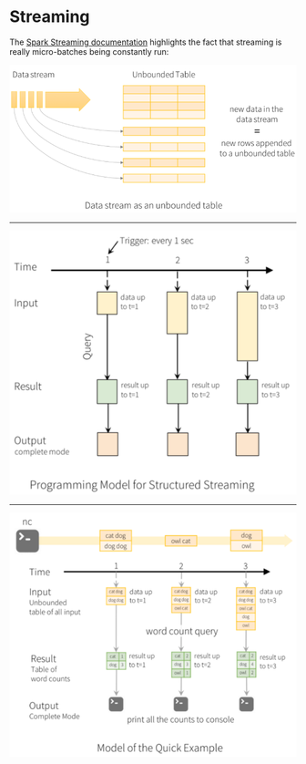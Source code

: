 # Streaming

The [Spark Streaming documentation](https://spark.apache.org/docs/latest/structured-streaming-programming-guide.html) highlights the fact that streaming is really micro-batches being constantly run:

![Streaming](images/streaming.png)

---

![Streaming](images/streaming2.png)

---

![Streaming](images/streaming3.png)